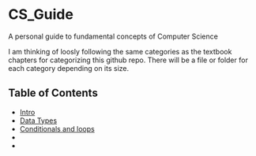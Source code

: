 # CS_Guide
A personal guide to fundamental concepts of Computer Science 

I am thinking of loosly following the same categories as the textbook chapters for categorizing this github repo. There will be a file or folder for each category depending on its size.

## Table of Contents
- [Intro](https://github.com/GreeneMason/CS_Guide/blob/main/intro )
- [Data Types](data_types.md)
- [Conditionals and loops](conditionals_and_loops.md)
- []()
- []() 
